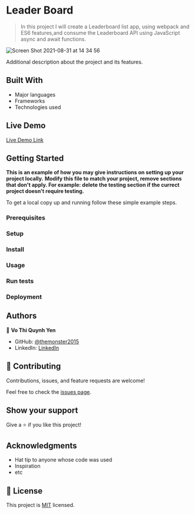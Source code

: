 # Leader Board

> In this project I will create a Leaderboard list app, using webpack and ES6 features,and consume the Leaderboard API using JavaScript async and await functions.

![Screen Shot 2021-08-31 at 14 34 56](https://user-images.githubusercontent.com/10905837/131506971-c64f200e-ad5e-4a53-873f-93454e6adb68.png)



Additional description about the project and its features.

## Built With

- Major languages
- Frameworks
- Technologies used

## Live Demo

[Live Demo Link](https://livedemo.com)


## Getting Started

**This is an example of how you may give instructions on setting up your project locally.**
**Modify this file to match your project, remove sections that don't apply. For example: delete the testing section if the currect project doesn't require testing.**


To get a local copy up and running follow these simple example steps.

### Prerequisites

### Setup

### Install

### Usage

### Run tests

### Deployment



## Authors

👤 **Vo Thi Quynh Yen**

- GitHub: [@themonster2015](https://github.com/themonster2015)
- LinkedIn: [LinkedIn](https://www.linkedin.com/in/jen-vo-89bbb74b/)

## 🤝 Contributing

Contributions, issues, and feature requests are welcome!

Feel free to check the [issues page](../../issues/).

## Show your support

Give a ⭐️ if you like this project!

## Acknowledgments

- Hat tip to anyone whose code was used
- Inspiration
- etc

## 📝 License

This project is [MIT](./MIT.md) licensed.
